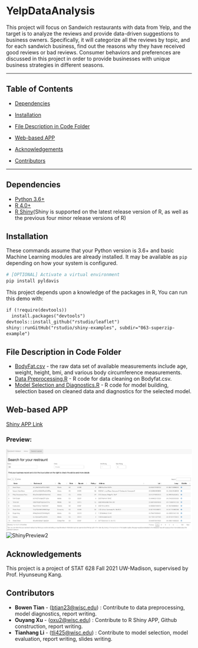 # YelpDataAnalysis
This project will focus on Sandwich restaurants with data from Yelp, and the target is to analyze the reviews and provide data-driven suggestions to business owners. Specifically, it will categorize all the reviews by topic, and for each sandwich business, find out the reasons why they have received good reviews or bad reviews. Consumer behaviors and preferences are discussed in this project in order to provide businesses with unique business strategies in different seasons.
<!-- *** -->
<!-- Group 2, Module 2, BodyFatCalculator -->
***

## Table of Contents
  - [Dependencies](#dependencies)

  - [Installation](#installation)

  - [File Description in Code Folder](#file-description-in-code-folder)

  - [Web-based APP](#link-to-the-web-based-app)
  
  - [Acknowledgements](#acknowledgements)

  
  - [Contributors](#contributors)


***
## Dependencies
- [Python 3.6+](https://www.python.org/)
- [R 4.0+](https://www.r-project.org/)
- [R Shiny](https://github.com/rstudio/shiny)(Shiny is supported on the latest release version of R, as well as the previous four minor release versions of R)



## Installation
These commands assume that your Python version is 3.6+ and basic Machine Learning modules are already installed.
It may be available as `pip` depending on how your system is configured.
```bash
# [OPTIONAL] Activate a virtual environment
pip install pyldavis
```
This project depends upon a knowledge of  the packages in R, You can run this demo with:
```
if (!require(devtools))
  install.packages("devtools")
devtools::install_github("rstudio/leaflet")
shiny::runGitHub("rstudio/shiny-examples", subdir="063-superzip-example")
```


## File Description in Code Folder

<!-- - Folder BodyfatShiny - Code for Shiny App of body fat calculator based on final model. -->
- [BodyFat.csv](Code/BodyFat.csv) - the raw data set of available measurements include age, weight, height, bmi, and various body circumference measurements.
- [Data Preprocessing.R](Code/Data%20Preprocessing.R) - R code for data cleaning on Bodyfat.csv.
- [Model Selection and Diagnostics.R](Code/Model%20Selection%20and%20Diagnostics.R) - R code for model building, selection based on cleaned data and diagnostics for the selected model.
<!-- - [Summary.pdf](Summary.pdf) - A two-page .pdf file of the summary of the whole project, including the description of project process and conclusions. -->
<!-- - [Presentation.pdf](Presentation.pdf) - A .pdf file of the slides we used in presentation. -->

## Web-based APP

[Shiny APP Link](https://ouyangxu.shinyapps.io/YelpShiny/)

### Preview:
![ShinyPreview1](image/YelpShinyPreview1.png)
![ShinyPreview2](image/YelpShinyPreview2.png)
## Acknowledgements
This project is a project of STAT 628 Fall 2021 UW-Madison, supervised by Prof. Hyunseung Kang.


## Contributors
* **Bowen Tian** - (btian23@wisc.edu) : Contribute to data preprocessing, model diagnostics, report writing.
* **Ouyang Xu** - (oxu2@wisc.edu) : Contribute to R Shiny APP, Github construction, report writing.
* **Tianhang Li** - (tli425@wisc.edu) : Contribute to model selection, model evaluation, report writing, slides writing.

